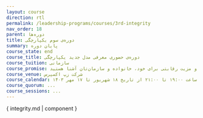```yaml
---
layout: course
direction: rtl
permalink: /leadership-programs/courses/3rd-integrity
nav_order: 18
parent: دوره‌ها
title: دوره‌ی سوم یکپارچگی
summary: پایان دوره
course_state: end
course_title: دوره‌ی حضوری معرفی مدل جدید یکپارچگی
course_tuition: سازمانی
course_promise: شما این دوره را در حالی ترک خواهید کرد که با یک مسیر عملی برای افزایش چشمگیر بهره‌وری، کیفیت زندگی، ایجاد ارزش و مزیت رقابتی برای خود، خانواده و سازمان‌تان آشنا هستید.
course_venue: شرکت زپ اکسپرس
course_calendar: یکشنبه‌ها و سه‌شنبه‌ها ساعت ۱۹:۰۰ تا ۲۱:۰۰ از تاریخ ۱۸ شهریور تا ۱۷ مهر ۱۴۰۳
course_quorum: ...
course_sessions: ...
---
```


{ integrity.md | component }
